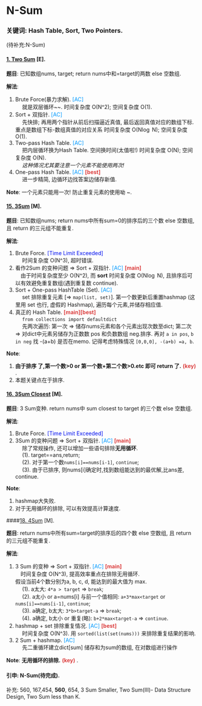 # N-Sum

### 关键词: Hash Table, Sort, Two Pointers. 

(待补充:N-Sum)

#### [1. Two Sum](https://leetcode.com/problems/two-sum/) [E].

**题目**: 已知数组nums, target; return nums中和=target的两数 else 空数组.  

**解法**:  
1. Brute Force(暴力求解). <font color=#0099ff>[AC]</font>    
&emsp; 就是双层循环~~. 时间复杂度 O(N^2); 空间复杂度 O(1).   
2. Sort + 双指针. <font color=#0099ff>[AC]</font>   
&emsp; 先快排; 再用两个指针从前后扫描逼近真值, 最后返回真值对应的数组下标. 重点是数组下标-数组真值的对应关系 时间复杂度 O(N$\log$ N); 空间复杂度 O(1).  
3. Two-pass Hash Table.  <font color=#0099ff>[AC]</font>     
&emsp; 把内层循环换为Hash Table. 空间换时间(太值啦!) 时间复杂度 O(N); 空间复杂度 O(N).  
&emsp; *这种情况尤其要注意一个元素不能使用两次!*  
4. One-pass Hash Table. <font color=#0099ff>[AC]</font>
 <font color=#dc4040>**[best]**</font>      
&emsp; 进一步精简, 边循环边找答案边储存新值. 

**Note**:  一个元素只能用一次! 防止重复元素的使用呦 ~.  

#### [15. 3Sum](https://leetcode.com/problems/3sum/) [M].

**题目**: 已知数组nums; return nums中所有sum=0的排序后的三个数 else 空数组, 且 return 的三元组不能重复. 

**解法**:  
1. Brute Force. <font color=#000ff>[Time Limit Exceeded]</font>    
&emsp; 时间复杂度 O(N^3), 超时错误.   
2. 看作2Sum 的变种问题 => Sort + 双指针. <font color=#0099ff>[AC]</font>  <font color=#dc4040>**[main]**</font>  
&emsp;由于时间复杂度至少 O(N^2), 而 **sort** 时间复杂度 O(N$\log$ N), 且排序后可以有效避免重复数组(遇到重复数 continue).  
3. Sort + One-pass HashTable (Set). <font color=#0099ff>[AC]</font>      
&emsp;  set 排除重复元素 [=> `map(list, set)`]. 第一个数更新后重置hashmap (这里用 set 也行, 虚假的 Hashmap), 遍历每个元素,并储存相应值.    
4. 真正的 Hash Table.  <font color=#dc4040>**[main][best]**</font>  
&emsp; `from collections import defaultdict`  
&emsp; 先两次遍历: 第一次 => 储存nums元素和各个元素出现次数至dict; 第二次 => 对dict中元素另储存为正数数 pos 和负数数组 neg.排序. 再对 `a in pos`, `b in neg` 找 -(a+b) 是否在memo. 记得考虑特殊情况 
`[0,0,0], -(a+b) =a, b`.   

**Note**:   
1. **由于排序 了,第一个数>0 or 第一个数+第二个数>0.etc 即可 return 了.** <font color=#dc4040>**(key)** </font>.    
2. 本题关键点在于排序.  

#### [16. 3Sum Closest](https://leetcode.com/problems/3sum-closest/) [M].

**题目**: 3 Sum变种.  return nums中 sum closest to target 的三个数 else 空数组. 

**解法**:  
1. Brute Force. <font color=#000ff>[Time Limit Exceeded]</font>      
2. 3Sum 的变种问题 => Sort + 双指针. <font color=#0099ff>[AC]</font>  <font color=#dc4040>**[main]** </font>   
&emsp; 除了常规操作, 还可以增加一些语句排除**无用循环**.   
&emsp; (1). target==ans,return;   
&emsp; (2). 对于第一个数`nums[i]==nums[i-1]`, `continue`;   
&emsp; (3). 由于已排序, 则nums[i]确定时,找到数组能达到的最优解,比ans差, continue.  

**Note**:   
1. hashmap大失败.    
2. 对于无用循环的排除, 可以有效提高计算速度.  

####[18. 4Sum](https://leetcode.com/problems/4sum/) [M].

**题目**: return nums中所有sum=target的排序后的四个数 else 空数组, 且 return 的三元组不能重复. 

**解法**:  
1. 3 Sum 的变种 => Sort + 双指针. <font color=#0099ff>[AC]</font>  <font color=#dc4040>**[main]**</font>   
&emsp;时间复杂度 O(N^3), 提高效率重点在排除无用循环.   
假设当前4个数分别为a, b, c, d, 能达到的最大值为 max.  
&emsp; (1). a太大: `4*a > target` => `break`;   
&emsp; (2). a太小 or a=nums[i] 与前一个值相同: `a+3*max<target` or `nums[i]==nums[i-1]`, `continue`;   
&emsp; (3). a确定, b太大: `3*b>target-a` => `break`;   
&emsp; (4). a确定, b太小 or 重复(略): `b+2*max<target-a` => `continue`.  
2. hashmap + set 排除重复情况. <font color=#0099ff>[AC]</font> <font color=#dc4040> **[best]**</font>   
&emsp;  时间复杂度 O(N^3). 用 `sorted(list(set(nums)))` 来排除重复结果的影响.  
3. 2 Sum + hashmap. <font color=#0099ff>[AC]</font>   
&emsp; 先二重循环建立dict[sum] 储存和为sum的数组, 在对数组进行操作

**Note**: **无用循环的排除.** <font color=#dc4040>**(key)** </font>.    


#### 引申: N-Sum(待完成).

补充: 560, 167,454, **560**, 654,   3 Sum Smaller, Two Sum(III)- Data Structure Design, Two Sum less than K.   




    

